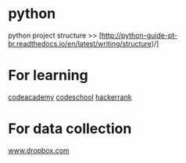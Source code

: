 # python
  python project structure >> [http://python-guide-pt-br.readthedocs.io/en/latest/writing/structure)/]
# For learning
  [codeacademy](www.codeacademy.com)
  [codeschool](www.codeschool.com)
  [hackerrank](www.hackerrank.com)
# For data collection
  www.dropbox.com
  
